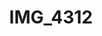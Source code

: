 ---
pid: '137'
layout: photos
title: IMG_4312
filename: IMG_4312.jpg
caption: yellow silk dresses
permalink: "/photos/137.html"
---